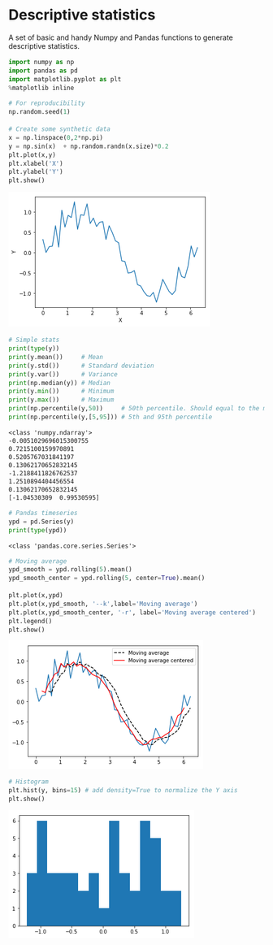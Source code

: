 # Descriptive statistics

A set of basic and handy Numpy and Pandas functions to generate descriptive statistics.


```python
import numpy as np
import pandas as pd
import matplotlib.pyplot as plt
%matplotlib inline
```


```python
# For reproducibility
np.random.seed(1) 

# Create some synthetic data
x = np.linspace(0,2*np.pi)
y = np.sin(x)  + np.random.randn(x.size)*0.2
plt.plot(x,y)
plt.xlabel('X')
plt.ylabel('Y')
plt.show()
```


![png](stats_descriptive_files/stats_descriptive_2_0.png)



```python
# Simple stats
print(type(y))
print(y.mean())     # Mean
print(y.std())      # Standard deviation
print(y.var())      # Variance
print(np.median(y)) # Median
print(y.min())      # Minimum
print(y.max())      # Maximum
print(np.percentile(y,50))     # 50th percentile. Should equal to the median
print(np.percentile(y,[5,95])) # 5th and 95th percentile
```

    <class 'numpy.ndarray'>
    -0.0051029696015300755
    0.7215100159970891
    0.5205767031841197
    0.13062170652832145
    -1.2188411826762537
    1.2510894404456554
    0.13062170652832145
    [-1.04530309  0.99530595]



```python
# Pandas timeseries
ypd = pd.Series(y)
print(type(ypd))

```

    <class 'pandas.core.series.Series'>



```python
# Moving average
ypd_smooth = ypd.rolling(5).mean()
ypd_smooth_center = ypd.rolling(5, center=True).mean()

plt.plot(x,ypd)
plt.plot(x,ypd_smooth, '--k',label='Moving average')
plt.plot(x,ypd_smooth_center, '-r', label='Moving average centered')
plt.legend()
plt.show()
```


![png](stats_descriptive_files/stats_descriptive_5_0.png)



```python
# Histogram
plt.hist(y, bins=15) # add density=True to normalize the Y axis
plt.show()
```


![png](stats_descriptive_files/stats_descriptive_6_0.png)

